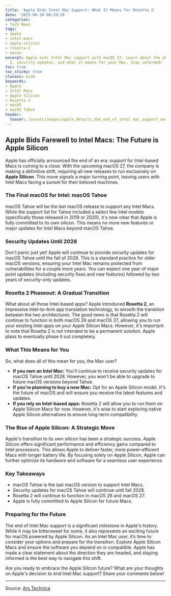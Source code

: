 ```yaml
---
title: 'Apple Ends Intel Mac Support: What It Means for Rosetta 2'
date: '2025-06-10 06:19:28 '
categories:
- Tech News
tags:
- apple
- intel-macs
- apple-silicon
- rosetta-2
- macos
excerpt: Apple ends Intel Mac support with macOS 27. Learn about the phaseout, Rosetta
  2, security updates, and what it means for your Mac. Stay informed!
toc: true
toc_sticky: true
classes: wide
keywords:
- Apple
- Intel Macs
- Apple Silicon
- Rosetta 2
- macOS
- macOS Tahoe
header:
  teaser: /assets/images/apple_details_the_end_of_intel_mac_support_and_a_p_20250610061927.jpg
---
```


## Apple Bids Farewell to Intel Macs: The Future is Apple Silicon

Apple has officially announced the end of an era: support for Intel-based Macs is coming to a close. With the upcoming macOS 27, the company is making a definitive shift, requiring all new releases to run exclusively on **Apple Silicon**. This move signals a major turning point, leaving users with Intel Macs facing a sunset for their beloved machines.

### The Final macOS for Intel: macOS Tahoe

macOS Tahoe will be the last macOS release to support any Intel Macs. While the support list for Tahoe included a select few Intel models (specifically those released in 2019 or 2020), it's now clear that Apple is fully committed to its own silicon. This means no more new features or major updates for Intel Macs beyond macOS Tahoe.

### Security Updates Until 2028

Don't panic just yet! Apple will continue to provide security updates for macOS Tahoe until the fall of 2028. This is a standard practice for older macOS versions, ensuring your Intel Mac remains protected from vulnerabilities for a couple more years. You can expect one year of major point updates (including security fixes and new features) followed by two years of security-only updates.

### Rosetta 2 Phaseout: A Gradual Transition

What about all those Intel-based apps? Apple introduced **Rosetta 2**, an impressive Intel-to-Arm app translation technology, to smooth the transition between the two architectures. The good news is that Rosetta 2 will continue to function in both macOS 26 and macOS 27, allowing you to run your existing Intel apps on your Apple Silicon Macs. However, it's important to note that Rosetta 2 is not intended to be a permanent solution. Apple plans to eventually phase it out completely.

### What This Means for You

So, what does all of this mean for you, the Mac user?

*   **If you own an Intel Mac:** You'll continue to receive security updates for macOS Tahoe until 2028. However, you won't be able to upgrade to future macOS versions beyond Tahoe.
*   **If you're planning to buy a new Mac:** Opt for an Apple Silicon model. It's the future of macOS and will ensure you receive the latest features and updates.
*   **If you rely on Intel-based apps:** Rosetta 2 will allow you to run them on Apple Silicon Macs for now. However, it's wise to start exploring native Apple Silicon alternatives to ensure long-term compatibility.

### The Rise of Apple Silicon: A Strategic Move

Apple's transition to its own silicon has been a strategic success. Apple Silicon offers significant performance and efficiency gains compared to Intel processors. This allows Apple to deliver faster, more power-efficient Macs with longer battery life. By focusing solely on Apple Silicon, Apple can further optimize its hardware and software for a seamless user experience.

### Key Takeaways

*   macOS Tahoe is the last macOS version to support Intel Macs.
*   Security updates for macOS Tahoe will continue until fall 2028.
*   Rosetta 2 will continue to function in macOS 26 and macOS 27.
*   Apple is fully committed to Apple Silicon for future Macs.

### Preparing for the Future

The end of Intel Mac support is a significant milestone in Apple's history. While it may be bittersweet for some, it also represents an exciting future for macOS powered by Apple Silicon. As an Intel Mac user, it’s time to consider your options and prepare for the transition. Explore Apple Silicon Macs and ensure the software you depend on is compatible. Apple has made a clear statement about the direction they are headed, and staying informed is the best way to navigate this shift.

Are you ready to embrace the Apple Silicon future? What are your thoughts on Apple's decision to end Intel Mac support? Share your comments below!

---

Source: [Ars Technica](https://arstechnica.com/gadgets/2025/06/apple-details-the-end-of-intel-mac-support-and-a-phaseout-for-rosetta-2/)